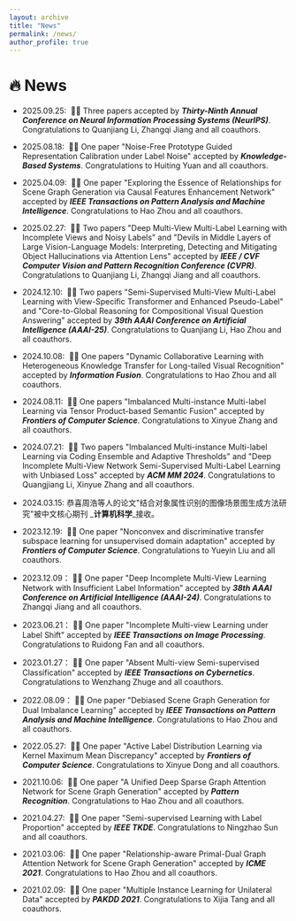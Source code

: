 ```yaml
---
layout: archive
title: "News"
permalink: /news/
author_profile: true
---
```


# 🔥 News

* 2025.09.25: &nbsp;🎉🎉 Three papers accepted by _**Thirty-Ninth Annual Conference on Neural Information Processing Systems (NeurIPS)**_. Congratulations to Quanjiang Li, Zhangqi Jiang and all coauthors.

* 2025.08.18: &nbsp;🎉🎉 One paper "Noise-Free Prototype Guided Representation Calibration under Label Noise" accepted by _**Knowledge-Based Systems**_. Congratulations to Huiting Yuan and all coauthors.

* 2025.04.09: &nbsp;🎉🎉 One paper "Exploring the Essence of Relationships for Scene Graph Generation via Causal Features Enhancement Network" accepted by _**IEEE Transactions on Pattern Analysis and Machine Intelligence**_. Congratulations to Hao Zhou and all coauthors.

* 2025.02.27: &nbsp;🎉🎉 Two papers "Deep Multi-View Multi-Label Learning with Incomplete Views and Noisy Labels" and "Devils in Middle Layers of Large Vision-Language Models: Interpreting, Detecting and Mitigating Object Hallucinations via Attention Lens" accepted by _**IEEE / CVF Computer Vision and Pattern Recognition Conference (CVPR)**_. Congratulations to Quanjiang Li, Zhangqi Jiang and all coauthors.

* 2024.12.10: &nbsp;🎉🎉 Two papers "Semi-Supervised Multi-View Multi-Label Learning with View-Specific Transformer and Enhanced Pseudo-Label" and "Core-to-Global Reasoning for Compositional Visual Question Answering" accepted by _**39th AAAI Conference on Artificial Intelligence (AAAI-25)**_. Congratulations to Quanjiang Li, Hao Zhou and all coauthors.

* 2024.10.08: &nbsp;🎉🎉 One papers "Dynamic Collaborative Learning with Heterogeneous Knowledge Transfer for Long-tailed Visual Recognition" accepted by _**Information Fusion**_. Congratulations to Hao Zhou and all coauthors.

* 2024.08.11: &nbsp;🎉🎉 One papers "Imbalanced Multi-instance Multi-label Learning via Tensor Product-based Semantic Fusion" accepted by _**Frontiers of Computer Science**_. Congratulations to Xinyue Zhang and all coauthors.

* 2024.07.21: &nbsp;🎉🎉 Two papers "Imbalanced Multi-instance Multi-label Learning via Coding Ensemble and Adaptive Thresholds" and "Deep Incomplete Multi-View Network Semi-Supervised Multi-Label Learning with Unbiased Loss" accepted by _**ACM MM 2024**_. Congratulations to Quangjiang Li, Xinyue Zhang and all coauthors.

* 2024.03.15: 恭喜周浩等人的论文"结合对象属性识别的图像场景图生成方法研究"被中文核心期刊 _**计算机科学**_接收。

* 2023.12.19: &nbsp;🎉🎉 One paper "Nonconvex and discriminative transfer subspace learning for unsupervised domain adaptation" accepted by _**Frontiers of Computer Science**_. Congratulations to Yueyin Liu and all coauthors.

* 2023.12.09：&nbsp;🎉🎉 One paper "Deep Incomplete Multi-View Learning Network with Insufficient Label Information" accepted by _**38th AAAI Conference on Artificial Intelligence (AAAI-24)**_. Congratulations to Zhangqi Jiang and all coauthors.

* 2023.06.21：&nbsp;🎉🎉 One paper "Incomplete Multi-view Learning under Label Shift" accepted by _**IEEE Transactions on Image Processing**_. Congratulations to Ruidong Fan and all coauthors.

* 2023.01.27：&nbsp;🎉🎉 One paper "Absent Multi-view Semi-supervised Classification" accepted by _**IEEE Transactions on Cybernetics**_. Congratulations to Wenzhang Zhuge and all coauthors.

* 2022.08.09：&nbsp;🎉🎉 One paper "Debiased Scene Graph Generation for Dual Imbalance Learning" accepted by _**IEEE Transactions on Pattern Analysis and Machine Intelligence**_. Congratulations to Hao Zhou and all coauthors.

* 2022.05.27: &nbsp;🎉🎉 One paper "Active Label Distribution Learning via Kernel Maximum Mean Discrepancy" accepted by _**Frontiers of Computer Science**_. Congratulations to Xinyue Dong and all coauthors.
  
* 2021.10.06: &nbsp;🎉🎉 One paper "A Unified Deep Sparse Graph Attention Network for Scene Graph Generation" accepted by _**Pattern Recognition**_. Congratulations to Hao Zhou and all coauthors.

* 2021.04.27: &nbsp;🎉🎉 One paper "Semi-supervised Learning with Label Proportion" accepted by _**IEEE TKDE**_. Congratulations to Ningzhao Sun and all coauthors.

* 2021.03.06: &nbsp;🎉🎉 One paper "Relationship-aware Primal-Dual Graph Attention Network for Scene Graph Generation" accepted by _**ICME 2021**_. Congratulations to Hao Zhou and all coauthors.

* 2021.02.09: &nbsp;🎉🎉 One paper "Multiple Instance Learning for Unilateral Data" accepted by _**PAKDD 2021**_. Congratulations to Xijia Tang and all coauthors.